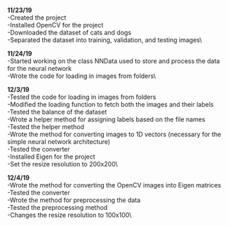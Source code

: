 **11/23/19**\
-Created the project\
-Installed OpenCV for the project\
-Downloaded the dataset of cats and dogs\
-Separated the dataset into training, validation, and testing images\

**11/24/19**\
-Started working on the class NNData used to store and process the data for the neural network\
-Wrote the code for loading in images from folders\

**12/3/19**\
-Tested the code for loading in images from folders\
-Modified the loading function to fetch both the images and their labels\
-Tested the balance of the dataset\
-Wrote a helper method for assigning labels based on the file names\
-Tested the helper method\
-Wrote the method for converting images to 1D vectors (necessary for the simple neural network architecture)\
-Tested the converter\
-Installed Eigen for the project\
-Set the resize resolution to 200x200\

**12/4/19**\
-Wrote the method for converting the OpenCV images into Eigen matrices\
-Tested the converter\
-Wrote the method for preprocessing the data\
-Tested the preprocessing method\
-Changes the resize resolution to 100x100\
